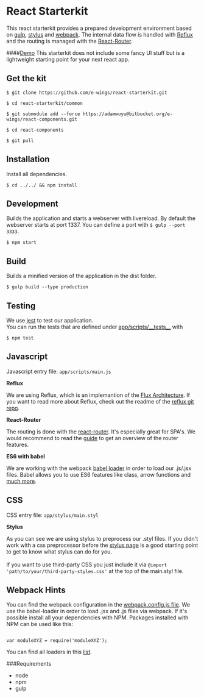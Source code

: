 # React Starterkit

This react starterkit provides a prepared development environment based on [gulp](https://github.com/gulpjs/gulp), [stylus](https://github.com/LearnBoost/stylus) and [webpack](https://github.com/webpack/webpack). The internal data flow is handled with  [Reflux](https://github.com/spoike/refluxjs) and the routing is managed with the [React-Router](https://github.com/rackt/react-router).

####[Demo](http://wbkd.github.io/react-starterkit)
This starterkit does not include some fancy UI stuff but is a lightweight starting point for your next react app.

## Get the kit

```
$ git clone https://github.com/e-wings/react-starterkit.git

$ cd react-starterkit/common

$ git submodule add --force https://adamwuyu@bitbucket.org/e-wings/react-components.git

$ cd react-components

$ git pull
```

## Installation

Install all dependencies. 

```
$ cd ../../ && npm install
```


## Development

Builds the application and starts a webserver with livereload. By default the webserver starts at port 1337.
You can define a port with `$ gulp --port 3333`.

```
$ npm start
```

## Build

Builds a minified version of the application in the dist folder.

```
$ gulp build --type production
```

## Testing

We use [jest](http://facebook.github.io/jest/) to test our application.<br />
You can run the tests that are defined under [app/scripts/\_\_tests__](./app/scripts/__tests__) with

```
$ npm test

```

## Javascript

Javascript entry file: `app/scripts/main.js` <br />

**Reflux**

We are using Reflux, which is an implemantion of the [Flux Architecture](http://facebook.github.io/flux/docs/overview.html). If you want to read more about Reflux, check out the readme of the [reflux git repo](https://github.com/spoike/refluxjs). 

**React-Router**

The routing is done with the [react-router](https://github.com/rackt/react-router). It's especially great for SPA's. We would recommend to read the [guide](https://github.com/rackt/react-router/blob/master/docs/guides/overview.md) to get an overview of the router features.

**ES6 with babel**

We are working with the webpack [babel loader](https://github.com/babel/babel-loader) in order to load our .js/.jsx files. Babel allows you to use ES6 features like class, arrow functions and [much more](https://babeljs.io/docs/compare/).



## CSS

CSS entry file: `app/stylus/main.styl`<br />

**Stylus**

As you can see we are using stylus to preprocess our .styl files. If you didn't work with a css preprocessor before the [stylus page](http://learnboost.github.io/stylus/) is a good starting point to get to know what stylus can do for you.<br /><br />
If you want to use third-party CSS you just include it via `@import 'path/to/your/third-party-styles.css'` at the top of the main.styl file.


## Webpack Hints

You can find the webpack configuration in the [webpack.config.js file](./webpack.config.js).
We use the babel-loader in order to load .jsx and .js files via webpack. If it's possible install all your dependencies with NPM. Packages installed with NPM can be used like this:

```language-javascript

var moduleXYZ = require('moduleXYZ');

```
You can find all loaders in this [list](http://webpack.github.io/docs/list-of-loaders.html).


###Requirements
* node
* npm
* gulp
